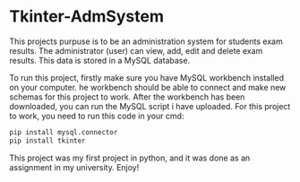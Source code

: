 # Tkinter-AdmSystem
This projects purpuse is to be an administration system for students exam results. The administrator (user) can view, add, edit and delete exam results. This data is stored in a MySQL database.

To run this project, firstly make sure you have MySQL workbench installed on your computer. he workbench should be able to connect and make new schemas for this project to work. After the workbench has been downloaded, you can run the MySQL script i have uploaded. For this project to work, you need to run this code in your cmd:

```python
pip install mysql.connector
pip install tkinter
```

 This project was my first project in python, and it was done as an assignment in my university. Enjoy!
